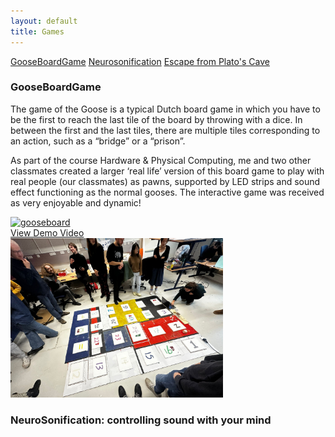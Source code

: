```yaml
---
layout: default
title: Games
---
```


<a href="#GooseBoardGame" class="anchor-button">GooseBoardGame</a>
<a href="#Neurosonification" class="anchor-button">Neurosonification</a>
<a href="#EscapePlato" class="anchor-button">Escape from Plato's Cave</a>

<h3 id="GooseBoardGame">GooseBoardGame</h3>

The game of the Goose is a typical Dutch board game in which you have to be the first to reach the
last tile of the board by throwing with a dice. In between the first and the last tiles, there are multiple
tiles corresponding to an action, such as a “bridge” or a “prison”. 

As part of the course Hardware & Physical Computing, me and two other classmates created a larger ‘real life’ version of this board game to play with real people (our classmates) as pawns, supported by LED strips and sound effect functioning as the normal gooses. The interactive game was received as very enjoyable and dynamic!

<div class="video-image-wrapper">
    <div>
        <a href="https://www.youtube.com/watch?v=Qoaznm9Rup4" class="image-overlay-link" target="_blank">
            <div class="image-overlay-container-2">
            <img class="projects-square" src="/portfolio/images/goose2.png" alt="gooseboard">
            <div class="overlay-text">View Demo Video</div>
            </div>
        </a>
    </div>
    <img src="images/goose3.jpg" width= "340" heigth="250" alt="pianosheet_presentation">
    
</div>

<h3 id="NeuroSonification">NeuroSonification: controlling sound with your mind</h3>

